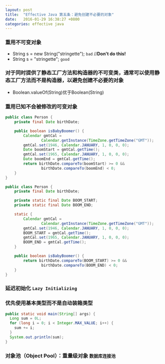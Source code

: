 ```yaml
---
layout: post
title:  "Effective Java 第五条：避免创建不必要的对象"
date:   2016-01-29 16:38:27 +0800
categories: effective java
---
```

### 重用不可变对象
* String s = new String("stringette"); `bad`  //**Don't do this!**
* String s = "stringette"; `good`

### 对于同时提供了静态工厂方法和构造器的不可变类，通常可以使用静态工厂方法而不是构造器，以避免创建不必要的对象
* Boolean.valueOf(String)优于Boolean(String)

### 重用已知不会被修改的可变对象

~~~java
public class Person {
    private final Date birthDate;

    public boolean isBabyBoomer() {
        Calendar gmtCal =
                Calendar.getInstance(TimeZone.getTimeZone("GMT"));
        gmtCal.set(1946, Calendar.JANUARY, 1, 0, 0, 0);
        Date boomStart = gmtCal.getTime();
        gmtCal.set(1965, Calendar.JANUARY, 1, 0, 0, 0);
        Date boomEnd = gmtCal.getTime();
        return birthDate.compareTo(boomStart) >= 0 &&
                birthDate.compareTo(boomEnd) < 0;
    }
}
~~~

~~~java
public class Person {
    private final Date birthDate;

    private static final Date BOOM_START;
    private static final Date BOOM_END;

    static {
        Calendar gmtCal =
                Calendar.getInstance(TimeZone.getTimeZone("GMT"));
        gmtCal.set(1946, Calendar.JANUARY, 1, 0, 0, 0);
        BOOM_START = gmtCal.getTime();
        gmtCal.set(1965, Calendar.JANUARY, 1, 0, 0, 0);
        BOOM_END = gmtCal.getTime();
    }

    public boolean isBabyBoomer() {
        return birthDate.compareTo(BOOM_START) >= 0 &&
                birthDate.compareTo(BOOM_END) < 0;
    }
}
~~~

### 延迟初始化 `Lazy Initializing`

### 优先使用基本类型而不是自动装箱类型

~~~java
public static void main(String[] args) {
  Long sum = 0L;
  for (long i = 0; i < Integer.MAX_VALUE; i++) {
    sum += i;
  }
  System.out.println(sum);
}
~~~

### 对象池（Object Pool）：重量级对象 `数据库连接池`
